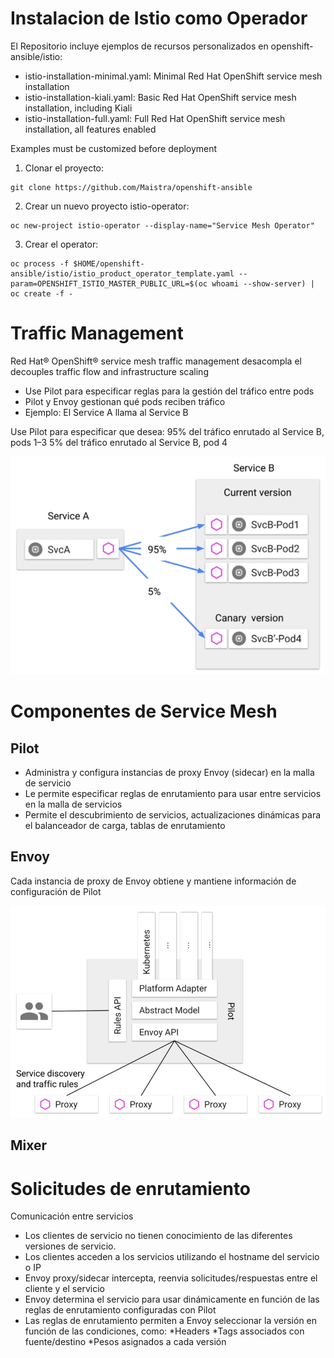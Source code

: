 # Instalacion de Istio como Operador


El Repositorio incluye ejemplos de recursos personalizados en openshift-ansible/istio:

* istio-installation-minimal.yaml: Minimal Red Hat OpenShift service mesh installation
* istio-installation-kiali.yaml: Basic Red Hat OpenShift service mesh installation, including Kiali
* istio-installation-full.yaml: Full Red Hat OpenShift service mesh installation, all features enabled

Examples must be customized before deployment

1. Clonar el proyecto:
```
git clone https://github.com/Maistra/openshift-ansible
```
2. Crear un nuevo proyecto istio-operator:
```
oc new-project istio-operator --display-name="Service Mesh Operator"
```
3. Crear el operator:
```
oc process -f $HOME/openshift-ansible/istio/istio_product_operator_template.yaml --param=OPENSHIFT_ISTIO_MASTER_PUBLIC_URL=$(oc whoami --show-server) | oc create -f -
```



# Traffic Management

Red Hat® OpenShift® service mesh traffic management desacompla el decouples traffic flow and infrastructure scaling

* Use Pilot para especificar reglas para la gestión del tráfico entre pods
* Pilot y Envoy gestionan qué pods reciben tráfico
* Ejemplo: El Service A llama al Service B

Use Pilot para especificar que desea:
95% del tráfico enrutado al Service B, pods 1–3
5% del tráfico enrutado al Service B, pod 4

![Ref](tm01.png)



# Componentes de Service Mesh
## Pilot

* Administra y configura instancias de proxy Envoy (sidecar) en la malla de servicio
* Le permite especificar reglas de enrutamiento para usar entre servicios en la malla de servicios
* Permite el descubrimiento de servicios, actualizaciones dinámicas para el balanceador de carga, tablas de enrutamiento

## Envoy
Cada instancia de proxy de Envoy obtiene y mantiene información de configuración de Pilot

![Ref](tm02.png)


## Mixer

# Solicitudes de enrutamiento
Comunicación entre servicios
- Los clientes de servicio no tienen conocimiento de las diferentes versiones de servicio.
- Los clientes acceden a los servicios utilizando el hostname del servicio o IP
- Envoy proxy/sidecar intercepta, reenvia solicitudes/respuestas entre el cliente y el servicio
- Envoy determina el servicio para usar dinámicamente en función de las reglas de enrutamiento configuradas con Pilot
- Las reglas de enrutamiento permiten a Envoy seleccionar la versión en función de las condiciones, como:
*Headers
*Tags associados con fuente/destino
*Pesos asignados a cada versión
